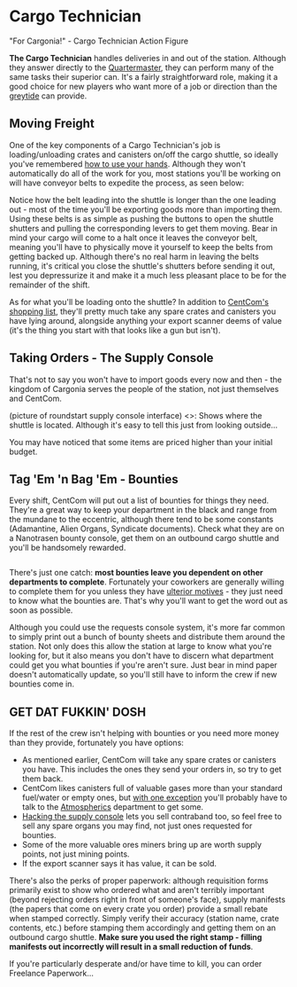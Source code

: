 Cargo Technician
===

"For Cargonia!" - Cargo Technician Action Figure

**The Cargo Technician** handles deliveries in and out of the station. Although they answer directly to the [Quartermaster](/citadel-wiki/main/roles/command/quartermaster.md), they can perform many of the same tasks their superior can. It's a fairly straightforward role, making it a good choice for new players who want more of a job or direction than the [greytide](/citadel-wiki/main/roles/civillian/assistant.md) can provide.

## Moving Freight

One of the key components of a Cargo Technician's job is loading/unloading crates and canisters on/off the cargo shuttle, so ideally you've remembered [how to use your hands](). Although they won't automatically do all of the work for you, most stations you'll be working on will have conveyor belts to expedite the process, as seen below:
<picture of your standard cargo bay goes here>

Notice how the belt leading into the shuttle is longer than the one leading out - most of the time you'll be exporting goods more than importing them. Using these belts is as simple as pushing the buttons to open the shuttle shutters and pulling the corresponding levers to get them moving. Bear in mind your cargo will come to a halt once it leaves the conveyor belt, meaning you'll have to physically move it yourself to keep the belts from getting backed up. Although there's no real harm in leaving the belts running, it's critical you close the shuttle's shutters before sending it out, lest you depressurize it and make it a much less pleasant place to be for the remainder of the shift.

As for what you'll be loading onto the shuttle? In addition to [CentCom's shopping list](#tag-em-n-bag-em---bounties), they'll pretty much take any spare crates and canisters you have lying around, alongside anything your export scanner deems of value (it's the thing you start with that looks like a gun but isn't).

## Taking Orders - The Supply Console

That's not to say you won't have to import goods every now and then - the kingdom of Cargonia serves the people of the station, not just themselves and CentCom.

(picture of roundstart supply console interface) <>: Shows where the shuttle is located. Although it's easy to tell this just from looking outside...

You may have noticed that some items are priced higher than your initial budget.

## Tag 'Em 'n Bag 'Em - Bounties

Every shift, CentCom will put out a list of bounties for things they <want> need. They're a great way to keep your department in the black and range from the mundane to the eccentric, although there tend to be some constants (Adamantine, Alien Organs, Syndicate documents). Check what they are on a Nanotrasen bounty console, get them on an outbound cargo shuttle and you'll be handsomely rewarded.

<image of the bounty console>

There's just one catch: **most bounties leave you dependent on other departments to complete**. Fortunately your coworkers are generally willing to complete them for you unless they have [ulterior motives](/citadel-wiki/main/roles/antagonist) - they just need to know what the bounties are. That's why you'll want to get the word out as soon as possible.

Although you could use the requests console system, it's more far common to simply print out a bunch of bounty sheets and distribute them around the station. Not only does this allow the station at large to know what you're looking for, but it also means you don't have to discern what department could get you what bounties if you're aren't sure. Just bear in mind paper doesn't automatically update, so you'll still have to inform the crew if new bounties come in.

## GET DAT FUKKIN' DOSH
If the rest of the crew isn't helping with bounties or you need more money than they provide, fortunately you have options:

- As mentioned earlier, CentCom will take any spare crates or canisters you have. This includes the ones they send your orders in, so try to get them back.
- CentCom likes canisters full of valuable gases more than your standard fuel/water or empty ones, but [with one exception]() you'll probably have to talk to the [Atmospherics]() department to get some.
- [Hacking the supply console]() lets you sell contraband too, so feel free to sell any spare organs you may find, not just ones requested for bounties.
- Some of the more valuable ores miners bring up are worth supply points, not just mining points.
- If the export scanner says it has value, it can be sold.

There's also the perks of proper paperwork: although requisition forms primarily exist to show who ordered what and aren't terribly important (beyond rejecting orders right in front of someone's face), supply manifests (the papers that come on every crate you order) provide a small rebate when stamped correctly. Simply verify their accuracy (station name, crate contents, etc.) before stamping them accordingly and getting them on an outbound cargo shuttle. **Make sure you used the right stamp - filling manifests out incorrectly will result in a small reduction of funds**.

If you're particularly desperate and/or have time to kill, you can order Freelance Paperwork...
